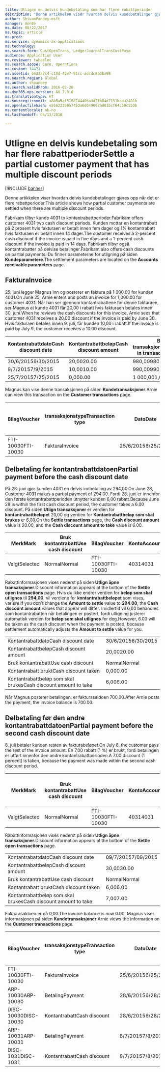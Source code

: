 ```yaml
---
title: Utligne en delvis kundebetaling som har flere rabattperioder
description: "Denne artikkelen viser hvordan delvis kundebetalinger gjøres opp når det er flere rabattperioder."
author: ShivamPandey-msft
manager: AnnBe
ms.date: 08/22/2017
ms.topic: article
ms.prod: 
ms.service: dynamics-ax-applications
ms.technology: 
ms.search.form: CustOpenTrans, LedgerJournalTransCustPaym
audience: Application User
ms.reviewer: twheeloc
ms.search.scope: Core, Operations
ms.custom: 14471
ms.assetid: b633a7c4-c18d-42e7-91cc-adcdc8a3ba98
ms.search.region: Global
ms.author: shpandey
ms.search.validFrom: 2016-02-28
ms.dyn365.ops.version: AX 7.0.0
ms.translationtype: HT
ms.sourcegitcommit: a8b5a5af5108744406a3d2fb84d7151baea2481b
ms.openlocfilehash: e55622398a7453a6d049697ad01bcf64c50c553b
ms.contentlocale: nb-no
ms.lasthandoff: 04/13/2018

---
```


# <a name="settle-a-partial-customer-payment-that-has-multiple-discount-periods"></a><span data-ttu-id="3fe92-103">Utligne en delvis kundebetaling som har flere rabattperioder</span><span class="sxs-lookup"><span data-stu-id="3fe92-103">Settle a partial customer payment that has multiple discount periods</span></span>

[!INCLUDE [banner](../includes/banner.md)]

<span data-ttu-id="3fe92-104">Denne artikkelen viser hvordan delvis kundebetalinger gjøres opp når det er flere rabattperioder.</span><span class="sxs-lookup"><span data-stu-id="3fe92-104">This article shows how partial customer payments are settled when there are multiple discount periods.</span></span>

<span data-ttu-id="3fe92-105">Fabrikam tilbyr kunde 4031 to kontantrabattperioder.</span><span class="sxs-lookup"><span data-stu-id="3fe92-105">Fabrikam offers customer 4031 two cash discount periods.</span></span> <span data-ttu-id="3fe92-106">Kunden mottar en kontantrabatt på 2 prosent hvis fakturaen er betalt innen fem dager og 1% kontantrabatt hvis fakturaen er betalt innen 14 dager.</span><span class="sxs-lookup"><span data-stu-id="3fe92-106">The customer receives a 2-percent cash discount if the invoice is paid in five days and a 1-percent cash discount if the invoice is paid in 14 days.</span></span> <span data-ttu-id="3fe92-107">Fabrikam tilbyr også kontantrabatter på delvise betalinger.</span><span class="sxs-lookup"><span data-stu-id="3fe92-107">Fabrikam also offers cash discounts on partial payments.</span></span> <span data-ttu-id="3fe92-108">Du finner parameterne for utligning på siden **Kundeparametere**.</span><span class="sxs-lookup"><span data-stu-id="3fe92-108">The settlement parameters are located on the **Accounts receivable parameters** page.</span></span>

## <a name="invoice"></a><span data-ttu-id="3fe92-109">Faktura</span><span class="sxs-lookup"><span data-stu-id="3fe92-109">Invoice</span></span>
<span data-ttu-id="3fe92-110">25. juni legger Magnus inn og posterer en faktura på 1 000,00 for kunden 4031.</span><span class="sxs-lookup"><span data-stu-id="3fe92-110">On June 25, Arnie enters and posts an invoice for 1,000.00 for customer 4031.</span></span> <span data-ttu-id="3fe92-111">Når han ser gjennom kontantrabattene for denne fakturaen, ser Magnus at kunde 4031 får 20,00 i rabatt hvis fakturaen betales innen 30. juni.</span><span class="sxs-lookup"><span data-stu-id="3fe92-111">When he reviews the cash discounts for this invoice, Arnie sees that customer 4031 receives a 20.00 discount if the invoice is paid by June 30.</span></span> <span data-ttu-id="3fe92-112">Hvis fakturaen betales innen 9. juli, får kunden 10,00 i rabatt.</span><span class="sxs-lookup"><span data-stu-id="3fe92-112">If the invoice is paid by July 9, the customer receives a 10.00 discount.</span></span>

| <span data-ttu-id="3fe92-113">Kontantrabattdato</span><span class="sxs-lookup"><span data-stu-id="3fe92-113">Cash discount date</span></span> | <span data-ttu-id="3fe92-114">Kontantrabattbeløp</span><span class="sxs-lookup"><span data-stu-id="3fe92-114">Cash discount amount</span></span> | <span data-ttu-id="3fe92-115">Beløp i transaksjonsvaluta</span><span class="sxs-lookup"><span data-stu-id="3fe92-115">Amount in transaction currency</span></span> |
|--------------------|----------------------|--------------------------------|
| <span data-ttu-id="3fe92-116">30/6/2015</span><span class="sxs-lookup"><span data-stu-id="3fe92-116">6/30/2015</span></span>          | <span data-ttu-id="3fe92-117">20,00</span><span class="sxs-lookup"><span data-stu-id="3fe92-117">20.00</span></span>                | <span data-ttu-id="3fe92-118">980,00</span><span class="sxs-lookup"><span data-stu-id="3fe92-118">980.00</span></span>                         |
| <span data-ttu-id="3fe92-119">9/7/2015</span><span class="sxs-lookup"><span data-stu-id="3fe92-119">7/9/2015</span></span>           | <span data-ttu-id="3fe92-120">10,00</span><span class="sxs-lookup"><span data-stu-id="3fe92-120">10.00</span></span>                | <span data-ttu-id="3fe92-121">990,00</span><span class="sxs-lookup"><span data-stu-id="3fe92-121">990.00</span></span>                         |
| <span data-ttu-id="3fe92-122">25/7/2015</span><span class="sxs-lookup"><span data-stu-id="3fe92-122">7/25/2015</span></span>          | <span data-ttu-id="3fe92-123">0,00</span><span class="sxs-lookup"><span data-stu-id="3fe92-123">0.00</span></span>                 | <span data-ttu-id="3fe92-124">1 000,00</span><span class="sxs-lookup"><span data-stu-id="3fe92-124">1,000.00</span></span>                       |

<span data-ttu-id="3fe92-125">Magnus kan vise denne transaksjonen på siden **Kundetransaksjoner**.</span><span class="sxs-lookup"><span data-stu-id="3fe92-125">Arnie can view this transaction on the **Customer transactions** page.</span></span>

| <span data-ttu-id="3fe92-126">Bilag</span><span class="sxs-lookup"><span data-stu-id="3fe92-126">Voucher</span></span>   | <span data-ttu-id="3fe92-127">transaksjonstype</span><span class="sxs-lookup"><span data-stu-id="3fe92-127">Transaction type</span></span> | <span data-ttu-id="3fe92-128">Dato</span><span class="sxs-lookup"><span data-stu-id="3fe92-128">Date</span></span>      | <span data-ttu-id="3fe92-129">Faktura</span><span class="sxs-lookup"><span data-stu-id="3fe92-129">Invoice</span></span> | <span data-ttu-id="3fe92-130">Beløp i transaksjonsvaluta, debet</span><span class="sxs-lookup"><span data-stu-id="3fe92-130">Amount in transaction currency debit</span></span> | <span data-ttu-id="3fe92-131">Beløp i transaksjonsvaluta, kredit</span><span class="sxs-lookup"><span data-stu-id="3fe92-131">Amount in transaction currency credit</span></span> | <span data-ttu-id="3fe92-132">Saldo</span><span class="sxs-lookup"><span data-stu-id="3fe92-132">Balance</span></span>  | <span data-ttu-id="3fe92-133">Valuta</span><span class="sxs-lookup"><span data-stu-id="3fe92-133">Currency</span></span> |
|-----------|------------------|-----------|---------|--------------------------------------|---------------------------------------|----------|----------|
| <span data-ttu-id="3fe92-134">FTI-10030</span><span class="sxs-lookup"><span data-stu-id="3fe92-134">FTI-10030</span></span> | <span data-ttu-id="3fe92-135">Faktura</span><span class="sxs-lookup"><span data-stu-id="3fe92-135">Invoice</span></span>          | <span data-ttu-id="3fe92-136">25/6/2015</span><span class="sxs-lookup"><span data-stu-id="3fe92-136">6/25/2015</span></span> | <span data-ttu-id="3fe92-137">10030</span><span class="sxs-lookup"><span data-stu-id="3fe92-137">10030</span></span>   | <span data-ttu-id="3fe92-138">1 000,00</span><span class="sxs-lookup"><span data-stu-id="3fe92-138">1,000.00</span></span>                             |                                       | <span data-ttu-id="3fe92-139">1 000,00</span><span class="sxs-lookup"><span data-stu-id="3fe92-139">1,000.00</span></span> | <span data-ttu-id="3fe92-140">USD</span><span class="sxs-lookup"><span data-stu-id="3fe92-140">USD</span></span>      |

## <a name="partial-payment-before-the-cash-discount-date"></a><span data-ttu-id="3fe92-141">Delbetaling før kontantrabattdatoen</span><span class="sxs-lookup"><span data-stu-id="3fe92-141">Partial payment before the cash discount date</span></span>
<span data-ttu-id="3fe92-142">På 28. juni gjør kunden 4031 en delvis innbetaling av 294,00.</span><span class="sxs-lookup"><span data-stu-id="3fe92-142">On June 28, Customer 4031 makes a partial payment of 294.00.</span></span> <span data-ttu-id="3fe92-143">Fordi 28. juni er innenfor den første kontantrabattperioden utnytter kunden 6,00 rabatt.</span><span class="sxs-lookup"><span data-stu-id="3fe92-143">Because June 28 is within the first cash discount period, the customer takes a 6.00 discount.</span></span> <span data-ttu-id="3fe92-144">På siden **Utlign transaksjoner** er verdien for **kontantrabattbeløpet** 20,00 og verdien for **Kontantrabattbeløp som skal brukes** er 6,00.</span><span class="sxs-lookup"><span data-stu-id="3fe92-144">On the **Settle transactions** page, the **Cash discount amount** value is 20.00, and the **Cash discount amount to take** value is 6.00.</span></span>

| <span data-ttu-id="3fe92-145">Merk</span><span class="sxs-lookup"><span data-stu-id="3fe92-145">Mark</span></span>     | <span data-ttu-id="3fe92-146">Bruk kontantrabatt</span><span class="sxs-lookup"><span data-stu-id="3fe92-146">Use cash discount</span></span> | <span data-ttu-id="3fe92-147">Bilag</span><span class="sxs-lookup"><span data-stu-id="3fe92-147">Voucher</span></span>   | <span data-ttu-id="3fe92-148">Konto</span><span class="sxs-lookup"><span data-stu-id="3fe92-148">Account</span></span> | <span data-ttu-id="3fe92-149">Dato</span><span class="sxs-lookup"><span data-stu-id="3fe92-149">Date</span></span>      | <span data-ttu-id="3fe92-150">Forfallsdato</span><span class="sxs-lookup"><span data-stu-id="3fe92-150">Due date</span></span>  | <span data-ttu-id="3fe92-151">Faktura</span><span class="sxs-lookup"><span data-stu-id="3fe92-151">Invoice</span></span> | <span data-ttu-id="3fe92-152">Beløp i transaksjonsvaluta</span><span class="sxs-lookup"><span data-stu-id="3fe92-152">Amount in transaction currency</span></span> | <span data-ttu-id="3fe92-153">Valuta</span><span class="sxs-lookup"><span data-stu-id="3fe92-153">Currency</span></span> | <span data-ttu-id="3fe92-154">Beløp som skal utlignes</span><span class="sxs-lookup"><span data-stu-id="3fe92-154">Amount to settle</span></span> |
|----------|-------------------|-----------|---------|-----------|-----------|---------|--------------------------------|----------|------------------|
| <span data-ttu-id="3fe92-155">Valgt</span><span class="sxs-lookup"><span data-stu-id="3fe92-155">Selected</span></span> | <span data-ttu-id="3fe92-156">Normal</span><span class="sxs-lookup"><span data-stu-id="3fe92-156">Normal</span></span>            | <span data-ttu-id="3fe92-157">FTI-10030</span><span class="sxs-lookup"><span data-stu-id="3fe92-157">FTI-10030</span></span> | <span data-ttu-id="3fe92-158">4031</span><span class="sxs-lookup"><span data-stu-id="3fe92-158">4031</span></span>    | <span data-ttu-id="3fe92-159">25/6/2015</span><span class="sxs-lookup"><span data-stu-id="3fe92-159">6/25/2015</span></span> | <span data-ttu-id="3fe92-160">25/7/2015</span><span class="sxs-lookup"><span data-stu-id="3fe92-160">7/25/2015</span></span> | <span data-ttu-id="3fe92-161">10030</span><span class="sxs-lookup"><span data-stu-id="3fe92-161">10030</span></span>   | <span data-ttu-id="3fe92-162">1 000,00</span><span class="sxs-lookup"><span data-stu-id="3fe92-162">1,000.00</span></span>                       | <span data-ttu-id="3fe92-163">USD</span><span class="sxs-lookup"><span data-stu-id="3fe92-163">USD</span></span>      | <span data-ttu-id="3fe92-164">294,00</span><span class="sxs-lookup"><span data-stu-id="3fe92-164">294.00</span></span>           |

<span data-ttu-id="3fe92-165">Rabattinformasjonen vises nederst på siden **Utlign åpne transaksjoner**.</span><span class="sxs-lookup"><span data-stu-id="3fe92-165">Discount information appears at the bottom of the **Settle open transactions** page.</span></span> <span data-ttu-id="3fe92-166">Hvis du ikke endrer verdien for **beløp som skal utlignes** til **294,00**, vil verdiene for **kontantrabattbeløpet** som vises, variere.</span><span class="sxs-lookup"><span data-stu-id="3fe92-166">If you don't change the **Amount to settle** value to **294.00**, the **Cash discount amount** values that appear will differ.</span></span> <span data-ttu-id="3fe92-167">Imidlertid vil 6,00 behandles som kontantrabatten når betalingen er postert, fordi utligning justerer automatisk verdien for **beløp som skal utlignes** for deg.</span><span class="sxs-lookup"><span data-stu-id="3fe92-167">However, 6.00 will be taken as the cash discount when the payment is posted, because settlement automatically adjusts the **Amount to settle** value for you.</span></span>

|                              |           |
|------------------------------|-----------|
| <span data-ttu-id="3fe92-168">Kontantrabattdato</span><span class="sxs-lookup"><span data-stu-id="3fe92-168">Cash discount date</span></span>           | <span data-ttu-id="3fe92-169">30/6/2015</span><span class="sxs-lookup"><span data-stu-id="3fe92-169">6/30/2015</span></span> |
| <span data-ttu-id="3fe92-170">Kontantrabattbeløp</span><span class="sxs-lookup"><span data-stu-id="3fe92-170">Cash discount amount</span></span>         | <span data-ttu-id="3fe92-171">20,00</span><span class="sxs-lookup"><span data-stu-id="3fe92-171">20.00</span></span>     |
| <span data-ttu-id="3fe92-172">Bruk kontantrabatt</span><span class="sxs-lookup"><span data-stu-id="3fe92-172">Use cash discount</span></span>            | <span data-ttu-id="3fe92-173">Normal</span><span class="sxs-lookup"><span data-stu-id="3fe92-173">Normal</span></span>    |
| <span data-ttu-id="3fe92-174">Kontantrabatt brukt</span><span class="sxs-lookup"><span data-stu-id="3fe92-174">Cash discount taken</span></span>          | <span data-ttu-id="3fe92-175">0,00</span><span class="sxs-lookup"><span data-stu-id="3fe92-175">0.00</span></span>      |
| <span data-ttu-id="3fe92-176">Kontantrabattbeløp som skal brukes</span><span class="sxs-lookup"><span data-stu-id="3fe92-176">Cash discount amount to take</span></span> | <span data-ttu-id="3fe92-177">6,00</span><span class="sxs-lookup"><span data-stu-id="3fe92-177">6.00</span></span>      |

<span data-ttu-id="3fe92-178">Når Magnus posterer betalingen, er fakturasaldoen 700,00.</span><span class="sxs-lookup"><span data-stu-id="3fe92-178">After Arnie posts the payment, the invoice balance is 700.00.</span></span>

## <a name="partial-payment-before-the-second-cash-discount-date"></a><span data-ttu-id="3fe92-179">Delbetaling før den andre kontantrabattdatoen</span><span class="sxs-lookup"><span data-stu-id="3fe92-179">Partial payment before the second cash discount date</span></span>
<span data-ttu-id="3fe92-180">8. juli betaler kunden resten av fakturabeløpet.</span><span class="sxs-lookup"><span data-stu-id="3fe92-180">On July 8, the customer pays the rest of the invoice amount.</span></span> <span data-ttu-id="3fe92-181">En 7,00 rabatt (1 %) er brukt, fordi betalingen er utført innenfor den andre kontantrabattperioden.</span><span class="sxs-lookup"><span data-stu-id="3fe92-181">A 7.00 discount (1 percent) is taken, because the payment was made within the second cash discount period.</span></span>

| <span data-ttu-id="3fe92-182">Merk</span><span class="sxs-lookup"><span data-stu-id="3fe92-182">Mark</span></span>     | <span data-ttu-id="3fe92-183">Bruk kontantrabatt</span><span class="sxs-lookup"><span data-stu-id="3fe92-183">Use cash discount</span></span> | <span data-ttu-id="3fe92-184">Bilag</span><span class="sxs-lookup"><span data-stu-id="3fe92-184">Voucher</span></span>   | <span data-ttu-id="3fe92-185">Konto</span><span class="sxs-lookup"><span data-stu-id="3fe92-185">Account</span></span> | <span data-ttu-id="3fe92-186">Dato</span><span class="sxs-lookup"><span data-stu-id="3fe92-186">Date</span></span>      | <span data-ttu-id="3fe92-187">Forfallsdato</span><span class="sxs-lookup"><span data-stu-id="3fe92-187">Due date</span></span>  | <span data-ttu-id="3fe92-188">Faktura</span><span class="sxs-lookup"><span data-stu-id="3fe92-188">Invoice</span></span> | <span data-ttu-id="3fe92-189">Beløp i transaksjonsvaluta, debet</span><span class="sxs-lookup"><span data-stu-id="3fe92-189">Amount in transaction currency debit</span></span> | <span data-ttu-id="3fe92-190">Beløp i transaksjonsvaluta, kredit</span><span class="sxs-lookup"><span data-stu-id="3fe92-190">Amount in transaction currency credit</span></span> | <span data-ttu-id="3fe92-191">Valuta</span><span class="sxs-lookup"><span data-stu-id="3fe92-191">Currency</span></span> | <span data-ttu-id="3fe92-192">Beløp som skal utlignes</span><span class="sxs-lookup"><span data-stu-id="3fe92-192">Amount to settle</span></span> |
|----------|-------------------|-----------|---------|-----------|-----------|---------|--------------------------------------|---------------------------------------|----------|------------------|
| <span data-ttu-id="3fe92-193">Valgt</span><span class="sxs-lookup"><span data-stu-id="3fe92-193">Selected</span></span> | <span data-ttu-id="3fe92-194">Normal</span><span class="sxs-lookup"><span data-stu-id="3fe92-194">Normal</span></span>            | <span data-ttu-id="3fe92-195">FTI-10030</span><span class="sxs-lookup"><span data-stu-id="3fe92-195">FTI-10030</span></span> | <span data-ttu-id="3fe92-196">4031</span><span class="sxs-lookup"><span data-stu-id="3fe92-196">4031</span></span>    | <span data-ttu-id="3fe92-197">25/6/2015</span><span class="sxs-lookup"><span data-stu-id="3fe92-197">6/25/2015</span></span> | <span data-ttu-id="3fe92-198">25/7/2015</span><span class="sxs-lookup"><span data-stu-id="3fe92-198">7/25/2015</span></span> | <span data-ttu-id="3fe92-199">10030</span><span class="sxs-lookup"><span data-stu-id="3fe92-199">10030</span></span>   | <span data-ttu-id="3fe92-200">700,00</span><span class="sxs-lookup"><span data-stu-id="3fe92-200">700.00</span></span>                               |                                       | <span data-ttu-id="3fe92-201">USD</span><span class="sxs-lookup"><span data-stu-id="3fe92-201">USD</span></span>      | <span data-ttu-id="3fe92-202">693,00</span><span class="sxs-lookup"><span data-stu-id="3fe92-202">693.00</span></span>           |

<span data-ttu-id="3fe92-203">Rabattinformasjonen vises nederst på siden **Utlign åpne transaksjoner**.</span><span class="sxs-lookup"><span data-stu-id="3fe92-203">Discount information appears at the bottom of the **Settle open transactions** page.</span></span>

|                              |           |
|------------------------------|-----------|
| <span data-ttu-id="3fe92-204">Kontantrabattdato</span><span class="sxs-lookup"><span data-stu-id="3fe92-204">Cash discount date</span></span>           | <span data-ttu-id="3fe92-205">09/7/2015</span><span class="sxs-lookup"><span data-stu-id="3fe92-205">7/09/2015</span></span> |
| <span data-ttu-id="3fe92-206">Kontantrabattbeløp</span><span class="sxs-lookup"><span data-stu-id="3fe92-206">Cash discount amount</span></span>         | <span data-ttu-id="3fe92-207">30,00</span><span class="sxs-lookup"><span data-stu-id="3fe92-207">30.00</span></span>     |
| <span data-ttu-id="3fe92-208">Bruk kontantrabatt</span><span class="sxs-lookup"><span data-stu-id="3fe92-208">Use cash discount</span></span>            | <span data-ttu-id="3fe92-209">Normal</span><span class="sxs-lookup"><span data-stu-id="3fe92-209">Normal</span></span>    |
| <span data-ttu-id="3fe92-210">Kontantrabatt brukt</span><span class="sxs-lookup"><span data-stu-id="3fe92-210">Cash discount taken</span></span>          | <span data-ttu-id="3fe92-211">6,00</span><span class="sxs-lookup"><span data-stu-id="3fe92-211">6.00</span></span>      |
| <span data-ttu-id="3fe92-212">Kontantrabattbeløp som skal brukes</span><span class="sxs-lookup"><span data-stu-id="3fe92-212">Cash discount amount to take</span></span> | <span data-ttu-id="3fe92-213">7,00</span><span class="sxs-lookup"><span data-stu-id="3fe92-213">7.00</span></span>      |

<span data-ttu-id="3fe92-214">Fakturasaldoen er nå 0,00.</span><span class="sxs-lookup"><span data-stu-id="3fe92-214">The invoice balance is now 0.00.</span></span> <span data-ttu-id="3fe92-215">Magnus viser informasjonen på siden **Kundetransaksjoner**.</span><span class="sxs-lookup"><span data-stu-id="3fe92-215">Arnie views the information on the **Customer transactions** page.</span></span>

| <span data-ttu-id="3fe92-216">Bilag</span><span class="sxs-lookup"><span data-stu-id="3fe92-216">Voucher</span></span>    | <span data-ttu-id="3fe92-217">transaksjonstype</span><span class="sxs-lookup"><span data-stu-id="3fe92-217">Transaction type</span></span> | <span data-ttu-id="3fe92-218">Dato</span><span class="sxs-lookup"><span data-stu-id="3fe92-218">Date</span></span>      | <span data-ttu-id="3fe92-219">Faktura</span><span class="sxs-lookup"><span data-stu-id="3fe92-219">Invoice</span></span> | <span data-ttu-id="3fe92-220">Beløp i transaksjonsvaluta, debet</span><span class="sxs-lookup"><span data-stu-id="3fe92-220">Amount in transaction currency debit</span></span> | <span data-ttu-id="3fe92-221">Beløp i transaksjonsvaluta, kredit</span><span class="sxs-lookup"><span data-stu-id="3fe92-221">Amount in transaction currency credit</span></span> | <span data-ttu-id="3fe92-222">Saldo</span><span class="sxs-lookup"><span data-stu-id="3fe92-222">Balance</span></span> | <span data-ttu-id="3fe92-223">Valuta</span><span class="sxs-lookup"><span data-stu-id="3fe92-223">Currency</span></span> |
|------------|------------------|-----------|---------|--------------------------------------|---------------------------------------|---------|----------|
| <span data-ttu-id="3fe92-224">FTI-10030</span><span class="sxs-lookup"><span data-stu-id="3fe92-224">FTI-10030</span></span>  | <span data-ttu-id="3fe92-225">Faktura</span><span class="sxs-lookup"><span data-stu-id="3fe92-225">Invoice</span></span>          | <span data-ttu-id="3fe92-226">25/6/2015</span><span class="sxs-lookup"><span data-stu-id="3fe92-226">6/25/2015</span></span> | <span data-ttu-id="3fe92-227">10030</span><span class="sxs-lookup"><span data-stu-id="3fe92-227">10030</span></span>   | <span data-ttu-id="3fe92-228">1 000,00</span><span class="sxs-lookup"><span data-stu-id="3fe92-228">1,000.00</span></span>                             |                                       | <span data-ttu-id="3fe92-229">0,00</span><span class="sxs-lookup"><span data-stu-id="3fe92-229">0.00</span></span>    | <span data-ttu-id="3fe92-230">USD</span><span class="sxs-lookup"><span data-stu-id="3fe92-230">USD</span></span>      |
| <span data-ttu-id="3fe92-231">ARP-10030</span><span class="sxs-lookup"><span data-stu-id="3fe92-231">ARP-10030</span></span>  |  <span data-ttu-id="3fe92-232">Betaling</span><span class="sxs-lookup"><span data-stu-id="3fe92-232">Payment</span></span>         | <span data-ttu-id="3fe92-233">28/6/2015</span><span class="sxs-lookup"><span data-stu-id="3fe92-233">6/28/2015</span></span> |         |                                      | <span data-ttu-id="3fe92-234">294,00</span><span class="sxs-lookup"><span data-stu-id="3fe92-234">294.00</span></span>                                | <span data-ttu-id="3fe92-235">0,00</span><span class="sxs-lookup"><span data-stu-id="3fe92-235">0.00</span></span>    | <span data-ttu-id="3fe92-236">USD</span><span class="sxs-lookup"><span data-stu-id="3fe92-236">USD</span></span>      |
| <span data-ttu-id="3fe92-237">DISC-10030</span><span class="sxs-lookup"><span data-stu-id="3fe92-237">DISC-10030</span></span> |  <span data-ttu-id="3fe92-238">Kontantrabatt</span><span class="sxs-lookup"><span data-stu-id="3fe92-238">Cash discount</span></span>   | <span data-ttu-id="3fe92-239">28/6/2015</span><span class="sxs-lookup"><span data-stu-id="3fe92-239">6/28/2015</span></span> |         |                                      | <span data-ttu-id="3fe92-240">6,00</span><span class="sxs-lookup"><span data-stu-id="3fe92-240">6.00</span></span>                                  | <span data-ttu-id="3fe92-241">0,00</span><span class="sxs-lookup"><span data-stu-id="3fe92-241">0.00</span></span>    | <span data-ttu-id="3fe92-242">USD</span><span class="sxs-lookup"><span data-stu-id="3fe92-242">USD</span></span>      |
| <span data-ttu-id="3fe92-243">ARP-10031</span><span class="sxs-lookup"><span data-stu-id="3fe92-243">ARP-10031</span></span>  |  <span data-ttu-id="3fe92-244">Betaling</span><span class="sxs-lookup"><span data-stu-id="3fe92-244">Payment</span></span>         | <span data-ttu-id="3fe92-245">8/7/2015</span><span class="sxs-lookup"><span data-stu-id="3fe92-245">7/8/2015</span></span>  |         |                                      | <span data-ttu-id="3fe92-246">693,00</span><span class="sxs-lookup"><span data-stu-id="3fe92-246">693.00</span></span>                                | <span data-ttu-id="3fe92-247">0,00</span><span class="sxs-lookup"><span data-stu-id="3fe92-247">0.00</span></span>    | <span data-ttu-id="3fe92-248">USD</span><span class="sxs-lookup"><span data-stu-id="3fe92-248">USD</span></span>      |
| <span data-ttu-id="3fe92-249">DISC-1031</span><span class="sxs-lookup"><span data-stu-id="3fe92-249">DISC-1031</span></span>  |  <span data-ttu-id="3fe92-250">Kontantrabatt</span><span class="sxs-lookup"><span data-stu-id="3fe92-250">Cash discount</span></span>   | <span data-ttu-id="3fe92-251">8/7/2015</span><span class="sxs-lookup"><span data-stu-id="3fe92-251">7/8/2015</span></span>  |         |                                      | <span data-ttu-id="3fe92-252">7,00</span><span class="sxs-lookup"><span data-stu-id="3fe92-252">7.00</span></span>                                  | <span data-ttu-id="3fe92-253">0,00</span><span class="sxs-lookup"><span data-stu-id="3fe92-253">0.00</span></span>    | <span data-ttu-id="3fe92-254">USD</span><span class="sxs-lookup"><span data-stu-id="3fe92-254">USD</span></span>      |






